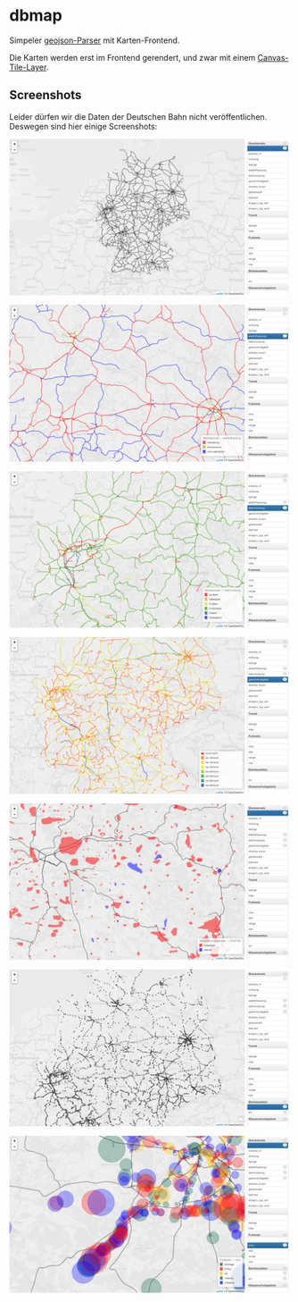 # dbmap

Simpeler [geojson-Parser](https://github.com/MichaelKreil/dbmap/tree/master/server) mit Karten-Frontend.

Die Karten werden erst im Frontend gerendert, und zwar mit einem [Canvas-Tile-Layer](https://github.com/MichaelKreil/dbmap/blob/master/web/script/canvas.js).

## Screenshots

Leider dürfen wir die Daten der Deutschen Bahn nicht veröffentlichen. Deswegen sind hier einige Screenshots:

![Screenshot 1](https://github.com/MichaelKreil/dbmap/blob/master/screenshots/dbmap1.png)

![Screenshot 2](https://github.com/MichaelKreil/dbmap/blob/master/screenshots/dbmap2.png)

![Screenshot 3](https://github.com/MichaelKreil/dbmap/blob/master/screenshots/dbmap3.png)

![Screenshot 4](https://github.com/MichaelKreil/dbmap/blob/master/screenshots/dbmap4.png)

![Screenshot 5](https://github.com/MichaelKreil/dbmap/blob/master/screenshots/dbmap5.png)

![Screenshot 6](https://github.com/MichaelKreil/dbmap/blob/master/screenshots/dbmap6.png)

![Screenshot 7](https://github.com/MichaelKreil/dbmap/blob/master/screenshots/dbmap7.png)

